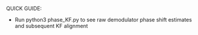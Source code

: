 QUICK GUIDE:

- Run python3 phase_KF.py to see raw demodulator phase shift estimates and subsequent KF alignment
